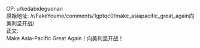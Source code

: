 
OP: u/kedabideguonan  
原始地址: /r/FakeYoumo/comments/1gptqc0/make_asiapacific_great_again向美利坚开战/  
正文:  
Make Asia-Pacific Great Again！向美利坚开战！  

